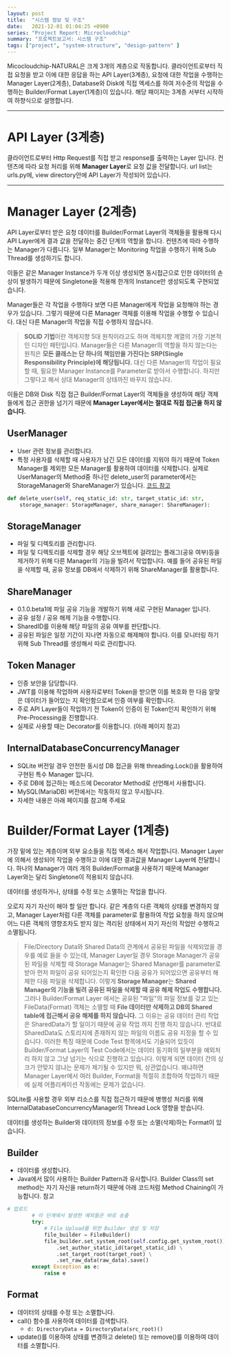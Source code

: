 ```yaml
---
layout: post
title:  "시스템 정보 및 구조"
date:   2021-12-01 01:04:25 +0900
series: "Project Report: Microcloudchip"
summary: "프로젝트보고서: 시스템 구조"
tags: ["project", "system-structure", "design-pattern" ]
---
```


Micocloudchip-NATURAL은 크게 3개의 계층으로 작동합니다. 클라이언트로부터 직접 요청을 받고 이에 대한 응답을 하는 API Layer(3계층),  요청에 대한 작업을 수행하는 Manager Layer(2계층),  Database와 Disk에 직접 엑세스를 하여 저수준의 작업을 수행하는 Builder/Format Layer(1계층)이 있습니다. 해당 패이지는 3계층 서부터 시작하여 하향식으로 설명합니다.

---

# API Layer (3계층)

클라이언트로부터 Http Request를 직접 받고 response를 출력하는 Layer 입니다. 컨텐츠에 따라 요청 처리를 위해 **Manager Layer**로 요청 값을 전달합니다. url list는 urls.py에, view directory안에 API Layer가 작성되어 있습니다.

---

# Manager Layer (2계층)

API Layer로부터 받은 요청 데이터를 Builder/Format Layer의 객체들을 활용해 다시 API Layer에게 결과 값을 전달하는 중간 단계의 역할을 합니다. 컨텐츠에 따라 수행하는 Manager가 다릅니다. 일부 Manager는 Monitoring 작업을 수행하기 위해 Sub Thread를 생성하기도 합니다.

이들은 같은 Manager Instance가 두개 이상 생성되면 동시접근으로 인한 데이터의 손상이 발생하기 때문에 Singletone을 적용해 한개의 Instance만 생성되도록 구현되었습니다.

Manager들은 각 작업을 수행하다 보면 다른 Manager에게 작업을 요청해야 하는 경우가 있습니다. 그렇기 때문에 다른 Manager 객체를 이용해 작업을 수행할 수 있습니다. 대신 다른 Manager의 작업을 직접 수행하지 않습니다.

> **SOLID 기법**이란 객체지향 5대 원칙이라고도 하며 객체지향 계열의 가장 기본적인 디자인 패턴입니다. Manager들은 다른 Manager의 역할을 하지 않는다는 원칙은 **모든 클래스는 단 하나의 책임만을 가진다는 SRP(Single Responsibility Principle)에 해당됩니다.** 대신 다른 Manager의 작업이 필요할 때, 필요한 Manager Instance를 Parameter로 받아서 수행합니다. 하지만 그렇다고 해서 상대 Manager의 상태까진 바꾸지 않습니다.

이들은 DB와 Disk 직접 접근 Builder/Format Layer의 객체들을 생성하여 해당 객체들에게 접근 권한을 넘기기 때문에 **Manager Layer에서는 절대로 직접 접근을 하지 않습니다.**

## UserManager

* User 관련 정보를 관리합니다.
* 특정 사용자를 삭제할 때 사용자가 남긴 모든 데이터를 지워야 하기 때문에 Token Manager를 제외한 모든 Manager를 활용하여 데이터를 삭제합니다. 실제로 UserManager의 Method중 하나인 delete_user의 parameter에서는 StorageManager와 ShareManager가 있습니다. [코드 참고](https://github.com/SweetCase-Cobalto/microcloudchip-natural/blob/master/app/server/module/manager/user_manager.py)

```python
def delete_user(self, req_static_id: str, target_static_id: str,
    storage_manager: StorageManager, share_manager: ShareManager):
```

## StorageManager

* 파일 및 디렉토리를 관리합니다.
* 파일 및 디렉토리를 삭제할 경우 해당 오브젝트에 걸려있는 플래그(공유 여부)등을 제거하기 위해 다른  Manager의 기능을 빌려서 작업합니다. 예를 들어 공유된 파일을 삭제할 때, 공유 정보를 DB에서 삭제하기 위해 ShareManager를 활용합니다.


## ShareManager

* 0.1.0.beta1에 파일 공유 기능을 개발하기 위해 새로 구현된 Manager 입니다.
* 공유 설정 / 공유 해제 기능을 수행합니다.
* SharedID를 이용해 해당 파일의 공유 여부를 판단합니다.
* 공유된 파일은 일정 기간이 지나면 자동으로 해제해야 합니다. 이를 모니터링 하기 위해 Sub Thread를 생성해서 따로 관리합니다.

## Token Manager

* 인증 보안을 담당합니다.
* JWT를 이용해 작업하며 사용자로부터 Token을 받으면 이를 복호화 한 다음 알맞은 데이터가 들어있는 지 확인함으로써 인증 여부를 확인합니다.
* 주로 API Layer들이 작업하기 전 Token이 인증이 된 Token인지 확인하기 위해 Pre-Processing을 진행합니다.
* 실제로 사용할 때는 Decorator를 이용합니다. (아래 페이지 참고)

## InternalDatabaseConcurrencyManager

* SQLite 버전일 경우 안전한 동시성 DB 접근을 위해 threading.Lock()을 활용하여 구현된 특수 Manager 입니다.
* 주로 DB에 접근하는 메소드에 Decorator Method로 선언해서 사용합니다.
* MySQL(MariaDB) 버전에서는 작동하지 않고 무시됩니다.
* 자세한 내용은 아래 페이지를 참고해 주세요

# Builder/Format Layer (1계층)

가장 밑에 있는 계층이며 외부 요소들을 직접 엑세스 해서 작업합니다. Manager Layer에 의해서 생성되어 작업을 수행하고 이에 대한 결과값을 Manager Layer에 전달합니다. 하나의 Manager가 여러 개의 Builder/Format을 사용하기 때문에 Manager Layer와는 달리 Singletone이 적용되지 않습니다.

데이터를 생성하거나, 상태를 수정 또는 소멸하는 작업을 합니다.

오로지 자기 자신이 해야 할 일만 합니다. 같은 계층의 다른 객체의 상태를 변경하지 않고, Manager Layer처럼 다른 객체를 parameter로 활용하여 작업 요청을 하지 않으며 어느 다른 객체의 영향조차도 받지 않는 격리된 상태에서 자기 자신의 작업만 수행하고 소멸됩니다.

> File/Directory Data와 Shared Data의 관계에서 공유된 파일을 삭제되었을 경우를 예로 들을 수 있는데, Manager Layer일 경우 Storage Manager가 공유된 파일을 삭제할 때 Storage Manager는 Shared Manager를 parameter로 받아 먼저 파일이 공유 되어있는지 확인한 다음 공유가 되어있으면 공유부터 해제한 다음 파일을 삭제합니다. 이렇게 **Storage Manager**는 **Shared Manager의 기능을 빌려 공유된 파일을 삭제할 때 공유 해제 작업도 수행합니다.**
> 그러나 Builder/Format Layer 에서는 공유된 "파일"의 파일 정보를 갖고 있는 FileData(Format) 객체는 소멸할 때 **File 데이터만 삭제하고 DB의 Shared table에 접근해서 공유 해제를 하지 않습니다.** 그 이유는 공유 데이터 관리 작업은 SharedData가 할 일이기 때문에 공유 작업 까지 진행 하지 않습니다. 반대로 SharedData도 스토리지에 존재하지 않는 파일의 이름도 공유 지정을 할 수 있습니다.
> 이러한 특징 때문에 Code Test 항목에서도 기술되어 있듯이 Builder/Format Layer의 Test Code에서는 데이터 동기화의 일부분을 예외처리 하지 않고 그냥 넘기는 식으로 진행하고 있습니다.
> 이렇게 되면 데이터 간의 싱크가 안맞지 않냐는 문제가 제기될 수 있지만 뭐, 상관없습니다. 왜냐하면 Manager Layer에서 여러 Builder, Format을 적절히 조합하여 작업하기 때문에 실제 어플리케이션 작동에는 문제가 없습니다.

SQLite를 사용할 경우 외부 리소스를 직접 접근하기 때문에 병행성 처리를 위해 InternalDatabaseConcurrencyManager의 Thread Lock 영향을 받습니다.

데이터를 생성하는 Builder와 데이터의 정보를 수정 또는 소멸(삭제)하는 Format이 있습니다.

## Builder
* 데이터를 생성합니다.
* Java에서 많이 사용하는 Builder Pattern과 유사합니다. Builder Class의 set method는 자기 자신을 return하기 때문에 아래 코드처럼 Method Chaining이 가능합니다. 참고

```python
# 업로드
        # 이 단계에서 발생한 예외들은 바로 송출
        try:
            # File Upload를 위한 Builder 생성 및 저장
            file_builder = FileBuilder()
            file_builder.set_system_root(self.config.get_system_root()) \
                .set_author_static_id(target_static_id) \
                .set_target_root(target_root) \
                .set_raw_data(raw_data).save()
        except Exception as e:
            raise e
```

## Format
* 데이터의 상태를 수정 또는 소멸합니다.
* call() 함수를 사용하여 데이터를 검색합니다. 
    * ``` d: DirectoryData = DirectoryData(src_root)() ```
* update()를 이용하여 상태를 변경하고 delete() 또는 remove()를 이용하여 데이터를 소멸합니다.
